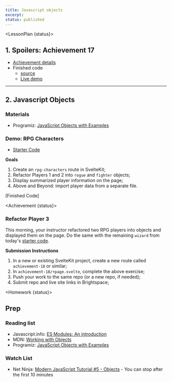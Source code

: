 ```yaml
---
title: Javascript objects
excerpt:
status: published
---
```

<script>
	import Homework from "$lib/components/Homework.svelte";
	import LessonPlan from "$lib/components/LessonPlan.svelte";
	import LabTime from "$lib/components/LabTime.svelte";
	import Achievement from "$lib/components/Achievement.svelte";
</script>


<LessonPlan {status}>

## 1. Spoilers: Achievement 17
- [Achievement details](/courses/cpnt-262/day-17#achievement)
- Finished code
    - [source](https://github.com/sait-wbdv/w23-refactor-example/blob/main/src/routes/dailies/2023-03-20-js-objects/achievement-17/%2Bpage.svelte)
    - [Live demo](https://w23-sveltekit-examples.vercel.app/dailies/2023-03-20-js-objects/achievement-17)

---

## 2. Javascript Objects
### Materials
- Programiz: [JavaScript Objects with Examples](https://www.programiz.com/javascript/object)

### Demo: RPG Characters
- [Starter Code](https://github.com/sait-wbdv/dailies-w23/tree/main/2023-03-20-objects/01-rpg-starter)

**Goals**
1. Create an `rpg-characters` route in SvelteKit;
2. Refactor Players 1 and 2 into `rogue` and `fighter` objects;
3. Display summarized player information on the page;
4. Above and Beyond: import player data from a separate file.

[Finished Code]

</LessonPlan>

<Achievement {status}>

### Refactor Player 3
This morning, your instructor refactored two RPG players into objects and displayed them on the page. Do the same with the remaining `wizard` from today's [starter code](https://github.com/sait-wbdv/dailies-w23/tree/main/2023-03-20-objects/01-rpg-starter).

**Submission Instructions**
1. In a new or existing SvelteKit project, create a new route called `achievement-18` or similar;
2. In `achievement-18/+page.svelte`, complete the above exercise;
3. Push your work to the same repo (or a new repo, if needed);
4. Submit repo and live site links in Brightspace;

</Achievement>

<Homework {status}>

## Prep
### Reading list
- Javascript.info: [ES Modules: An introduction](https://javascript.info/modules-intro)
- MDN: [Working with Objects](https://developer.mozilla.org/en-US/docs/Web/JavaScript/Guide/Working_with_Objects)
- Programiz: [JavaScript Objects with Examples](https://www.programiz.com/javascript/object)

### Watch List
- Net Ninja: [Modern JavaScript Tutorial #5 - Objects](https://www.youtube.com/watch?v=X0ipw1k7ygU)
		- You can stop after the first 10 minutes

</Homework>

